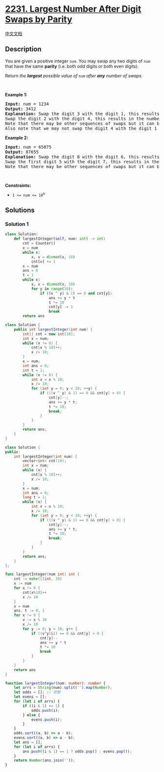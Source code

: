 # [2231. Largest Number After Digit Swaps by Parity](https://leetcode.com/problems/largest-number-after-digit-swaps-by-parity)

[中文文档](/solution/2200-2299/2231.Largest%20Number%20After%20Digit%20Swaps%20by%20Parity/README.md)

## Description

<p>You are given a positive integer <code>num</code>. You may swap any two digits of <code>num</code> that have the same <strong>parity</strong> (i.e. both odd digits or both even digits).</p>

<p>Return<em> the <strong>largest</strong> possible value of </em><code>num</code><em> after <strong>any</strong> number of swaps.</em></p>

<p>&nbsp;</p>
<p><strong class="example">Example 1:</strong></p>

<pre>
<strong>Input:</strong> num = 1234
<strong>Output:</strong> 3412
<strong>Explanation:</strong> Swap the digit 3 with the digit 1, this results in the number 3214.
Swap the digit 2 with the digit 4, this results in the number 3412.
Note that there may be other sequences of swaps but it can be shown that 3412 is the largest possible number.
Also note that we may not swap the digit 4 with the digit 1 since they are of different parities.
</pre>

<p><strong class="example">Example 2:</strong></p>

<pre>
<strong>Input:</strong> num = 65875
<strong>Output:</strong> 87655
<strong>Explanation:</strong> Swap the digit 8 with the digit 6, this results in the number 85675.
Swap the first digit 5 with the digit 7, this results in the number 87655.
Note that there may be other sequences of swaps but it can be shown that 87655 is the largest possible number.
</pre>

<p>&nbsp;</p>
<p><strong>Constraints:</strong></p>

<ul>
	<li><code>1 &lt;= num &lt;= 10<sup>9</sup></code></li>
</ul>

## Solutions

### Solution 1

<!-- tabs:start -->

```python
class Solution:
    def largestInteger(self, num: int) -> int:
        cnt = Counter()
        x = num
        while x:
            x, v = divmod(x, 10)
            cnt[v] += 1
        x = num
        ans = 0
        t = 1
        while x:
            x, v = divmod(x, 10)
            for y in range(10):
                if ((v ^ y) & 1) == 0 and cnt[y]:
                    ans += y * t
                    t *= 10
                    cnt[y] -= 1
                    break
        return ans
```

```java
class Solution {
    public int largestInteger(int num) {
        int[] cnt = new int[10];
        int x = num;
        while (x != 0) {
            cnt[x % 10]++;
            x /= 10;
        }
        x = num;
        int ans = 0;
        int t = 1;
        while (x != 0) {
            int v = x % 10;
            x /= 10;
            for (int y = 0; y < 10; ++y) {
                if (((v ^ y) & 1) == 0 && cnt[y] > 0) {
                    cnt[y]--;
                    ans += y * t;
                    t *= 10;
                    break;
                }
            }
        }
        return ans;
    }
}
```

```cpp
class Solution {
public:
    int largestInteger(int num) {
        vector<int> cnt(10);
        int x = num;
        while (x) {
            cnt[x % 10]++;
            x /= 10;
        }
        x = num;
        int ans = 0;
        long t = 1;
        while (x) {
            int v = x % 10;
            x /= 10;
            for (int y = 0; y < 10; ++y) {
                if (((v ^ y) & 1) == 0 && cnt[y] > 0) {
                    cnt[y]--;
                    ans += y * t;
                    t *= 10;
                    break;
                }
            }
        }
        return ans;
    }
};
```

```go
func largestInteger(num int) int {
	cnt := make([]int, 10)
	x := num
	for x != 0 {
		cnt[x%10]++
		x /= 10
	}
	x = num
	ans, t := 0, 1
	for x != 0 {
		v := x % 10
		x /= 10
		for y := 0; y < 10; y++ {
			if ((v^y)&1) == 0 && cnt[y] > 0 {
				cnt[y]--
				ans += y * t
				t *= 10
				break
			}
		}
	}
	return ans
}
```

```ts
function largestInteger(num: number): number {
    let arrs = String(num).split('').map(Number);
    let odds = []; // 奇数
    let evens = [];
    for (let i of arrs) {
        if ((i & 1) == 1) {
            odds.push(i);
        } else {
            evens.push(i);
        }
    }
    odds.sort((a, b) => a - b);
    evens.sort((a, b) => a - b);
    let ans = [];
    for (let i of arrs) {
        ans.push((i & 1) == 1 ? odds.pop() : evens.pop());
    }
    return Number(ans.join(''));
}
```

<!-- tabs:end -->

<!-- end -->
